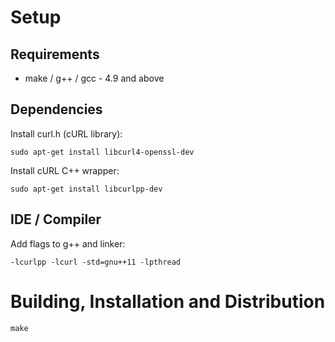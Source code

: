 # Setup
## Requirements
- make / g++ / gcc - 4.9 and above

## Dependencies
Install curl.h (cURL library):
````
sudo apt-get install libcurl4-openssl-dev
````

Install cURL C++ wrapper:
````
sudo apt-get install libcurlpp-dev
````

## IDE / Compiler
Add flags to g++ and linker:
````
-lcurlpp -lcurl -std=gnu++11 -lpthread
````

# Building, Installation and Distribution

````
make
````
